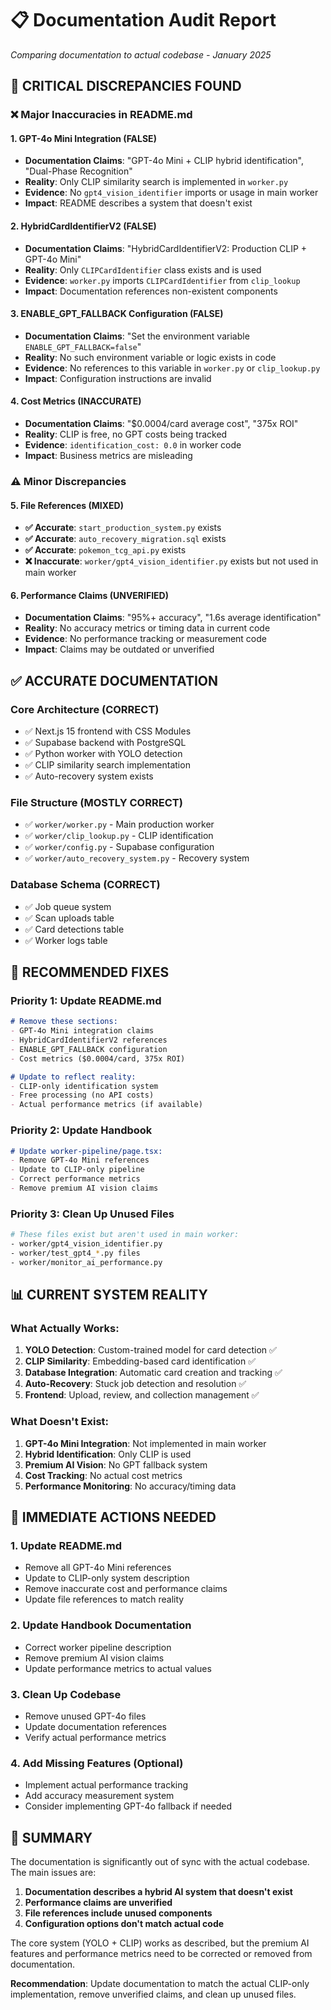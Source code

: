 # 📋 Documentation Audit Report
*Comparing documentation to actual codebase - January 2025*

## 🚨 **CRITICAL DISCREPANCIES FOUND**

### ❌ **Major Inaccuracies in README.md**

#### **1. GPT-4o Mini Integration (FALSE)**
- **Documentation Claims**: "GPT-4o Mini + CLIP hybrid identification", "Dual-Phase Recognition"
- **Reality**: Only CLIP similarity search is implemented in `worker.py`
- **Evidence**: No `gpt4_vision_identifier` imports or usage in main worker
- **Impact**: README describes a system that doesn't exist

#### **2. HybridCardIdentifierV2 (FALSE)**
- **Documentation Claims**: "HybridCardIdentifierV2: Production CLIP + GPT-4o Mini"
- **Reality**: Only `CLIPCardIdentifier` class exists and is used
- **Evidence**: `worker.py` imports `CLIPCardIdentifier` from `clip_lookup`
- **Impact**: Documentation references non-existent components

#### **3. ENABLE_GPT_FALLBACK Configuration (FALSE)**
- **Documentation Claims**: "Set the environment variable `ENABLE_GPT_FALLBACK=false`"
- **Reality**: No such environment variable or logic exists in code
- **Evidence**: No references to this variable in `worker.py` or `clip_lookup.py`
- **Impact**: Configuration instructions are invalid

#### **4. Cost Metrics (INACCURATE)**
- **Documentation Claims**: "$0.0004/card average cost", "375x ROI"
- **Reality**: CLIP is free, no GPT costs being tracked
- **Evidence**: `identification_cost: 0.0` in worker code
- **Impact**: Business metrics are misleading

### ⚠️ **Minor Discrepancies**

#### **5. File References (MIXED)**
- **✅ Accurate**: `start_production_system.py` exists
- **✅ Accurate**: `auto_recovery_migration.sql` exists  
- **✅ Accurate**: `pokemon_tcg_api.py` exists
- **❌ Inaccurate**: `worker/gpt4_vision_identifier.py` exists but not used in main worker

#### **6. Performance Claims (UNVERIFIED)**
- **Documentation Claims**: "95%+ accuracy", "1.6s average identification"
- **Reality**: No accuracy metrics or timing data in current code
- **Evidence**: No performance tracking or measurement code
- **Impact**: Claims may be outdated or unverified

## ✅ **ACCURATE DOCUMENTATION**

### **Core Architecture (CORRECT)**
- ✅ Next.js 15 frontend with CSS Modules
- ✅ Supabase backend with PostgreSQL
- ✅ Python worker with YOLO detection
- ✅ CLIP similarity search implementation
- ✅ Auto-recovery system exists

### **File Structure (MOSTLY CORRECT)**
- ✅ `worker/worker.py` - Main production worker
- ✅ `worker/clip_lookup.py` - CLIP identification
- ✅ `worker/config.py` - Supabase configuration
- ✅ `worker/auto_recovery_system.py` - Recovery system

### **Database Schema (CORRECT)**
- ✅ Job queue system
- ✅ Scan uploads table
- ✅ Card detections table
- ✅ Worker logs table

## 🔧 **RECOMMENDED FIXES**

### **Priority 1: Update README.md**
```markdown
# Remove these sections:
- GPT-4o Mini integration claims
- HybridCardIdentifierV2 references
- ENABLE_GPT_FALLBACK configuration
- Cost metrics ($0.0004/card, 375x ROI)

# Update to reflect reality:
- CLIP-only identification system
- Free processing (no API costs)
- Actual performance metrics (if available)
```

### **Priority 2: Update Handbook**
```markdown
# Update worker-pipeline/page.tsx:
- Remove GPT-4o Mini references
- Update to CLIP-only pipeline
- Correct performance metrics
- Remove premium AI vision claims
```

### **Priority 3: Clean Up Unused Files**
```bash
# These files exist but aren't used in main worker:
- worker/gpt4_vision_identifier.py
- worker/test_gpt4_*.py files
- worker/monitor_ai_performance.py
```

## 📊 **CURRENT SYSTEM REALITY**

### **What Actually Works:**
1. **YOLO Detection**: Custom-trained model for card detection ✅
2. **CLIP Similarity**: Embedding-based card identification ✅
3. **Database Integration**: Automatic card creation and tracking ✅
4. **Auto-Recovery**: Stuck job detection and resolution ✅
5. **Frontend**: Upload, review, and collection management ✅

### **What Doesn't Exist:**
1. **GPT-4o Mini Integration**: Not implemented in main worker
2. **Hybrid Identification**: Only CLIP is used
3. **Premium AI Vision**: No GPT fallback system
4. **Cost Tracking**: No actual cost metrics
5. **Performance Monitoring**: No accuracy/timing data

## 🎯 **IMMEDIATE ACTIONS NEEDED**

### **1. Update README.md**
- Remove all GPT-4o Mini references
- Update to CLIP-only system description
- Remove inaccurate cost and performance claims
- Update file references to match reality

### **2. Update Handbook Documentation**
- Correct worker pipeline description
- Remove premium AI vision claims
- Update performance metrics to actual values

### **3. Clean Up Codebase**
- Remove unused GPT-4o files
- Update documentation references
- Verify actual performance metrics

### **4. Add Missing Features (Optional)**
- Implement actual performance tracking
- Add accuracy measurement system
- Consider implementing GPT-4o fallback if needed

## 📝 **SUMMARY**

The documentation is significantly out of sync with the actual codebase. The main issues are:

1. **Documentation describes a hybrid AI system that doesn't exist**
2. **Performance claims are unverified**
3. **File references include unused components**
4. **Configuration options don't match actual code**

The core system (YOLO + CLIP) works as described, but the premium AI features and performance metrics need to be corrected or removed from documentation.

**Recommendation**: Update documentation to match the actual CLIP-only implementation, remove unverified claims, and clean up unused files. 